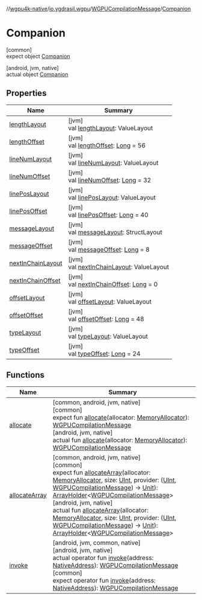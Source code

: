 //[wgpu4k-native](../../../../index.md)/[io.ygdrasil.wgpu](../../index.md)/[WGPUCompilationMessage](../index.md)/[Companion](index.md)

# Companion

[common]\
expect object [Companion](index.md)

[android, jvm, native]\
actual object [Companion](index.md)

## Properties

| Name | Summary |
|---|---|
| [lengthLayout](length-layout.md) | [jvm]<br>val [lengthLayout](length-layout.md): ValueLayout |
| [lengthOffset](length-offset.md) | [jvm]<br>val [lengthOffset](length-offset.md): [Long](https://kotlinlang.org/api/core/kotlin-stdlib/kotlin/-long/index.html) = 56 |
| [lineNumLayout](line-num-layout.md) | [jvm]<br>val [lineNumLayout](line-num-layout.md): ValueLayout |
| [lineNumOffset](line-num-offset.md) | [jvm]<br>val [lineNumOffset](line-num-offset.md): [Long](https://kotlinlang.org/api/core/kotlin-stdlib/kotlin/-long/index.html) = 32 |
| [linePosLayout](line-pos-layout.md) | [jvm]<br>val [linePosLayout](line-pos-layout.md): ValueLayout |
| [linePosOffset](line-pos-offset.md) | [jvm]<br>val [linePosOffset](line-pos-offset.md): [Long](https://kotlinlang.org/api/core/kotlin-stdlib/kotlin/-long/index.html) = 40 |
| [messageLayout](message-layout.md) | [jvm]<br>val [messageLayout](message-layout.md): StructLayout |
| [messageOffset](message-offset.md) | [jvm]<br>val [messageOffset](message-offset.md): [Long](https://kotlinlang.org/api/core/kotlin-stdlib/kotlin/-long/index.html) = 8 |
| [nextInChainLayout](next-in-chain-layout.md) | [jvm]<br>val [nextInChainLayout](next-in-chain-layout.md): ValueLayout |
| [nextInChainOffset](next-in-chain-offset.md) | [jvm]<br>val [nextInChainOffset](next-in-chain-offset.md): [Long](https://kotlinlang.org/api/core/kotlin-stdlib/kotlin/-long/index.html) = 0 |
| [offsetLayout](offset-layout.md) | [jvm]<br>val [offsetLayout](offset-layout.md): ValueLayout |
| [offsetOffset](offset-offset.md) | [jvm]<br>val [offsetOffset](offset-offset.md): [Long](https://kotlinlang.org/api/core/kotlin-stdlib/kotlin/-long/index.html) = 48 |
| [typeLayout](type-layout.md) | [jvm]<br>val [typeLayout](type-layout.md): ValueLayout |
| [typeOffset](type-offset.md) | [jvm]<br>val [typeOffset](type-offset.md): [Long](https://kotlinlang.org/api/core/kotlin-stdlib/kotlin/-long/index.html) = 24 |

## Functions

| Name | Summary |
|---|---|
| [allocate](allocate.md) | [common, android, jvm, native]<br>[common]<br>expect fun [allocate](allocate.md)(allocator: [MemoryAllocator](../../../ffi/-memory-allocator/index.md)): [WGPUCompilationMessage](../index.md)<br>[android, jvm, native]<br>actual fun [allocate](allocate.md)(allocator: [MemoryAllocator](../../../ffi/-memory-allocator/index.md)): [WGPUCompilationMessage](../index.md) |
| [allocateArray](allocate-array.md) | [common, android, jvm, native]<br>[common]<br>expect fun [allocateArray](allocate-array.md)(allocator: [MemoryAllocator](../../../ffi/-memory-allocator/index.md), size: [UInt](https://kotlinlang.org/api/core/kotlin-stdlib/kotlin/-u-int/index.html), provider: ([UInt](https://kotlinlang.org/api/core/kotlin-stdlib/kotlin/-u-int/index.html), [WGPUCompilationMessage](../index.md)) -&gt; [Unit](https://kotlinlang.org/api/core/kotlin-stdlib/kotlin/-unit/index.html)): [ArrayHolder](../../../ffi/-array-holder/index.md)&lt;[WGPUCompilationMessage](../index.md)&gt;<br>[android, jvm, native]<br>actual fun [allocateArray](allocate-array.md)(allocator: [MemoryAllocator](../../../ffi/-memory-allocator/index.md), size: [UInt](https://kotlinlang.org/api/core/kotlin-stdlib/kotlin/-u-int/index.html), provider: ([UInt](https://kotlinlang.org/api/core/kotlin-stdlib/kotlin/-u-int/index.html), [WGPUCompilationMessage](../index.md)) -&gt; [Unit](https://kotlinlang.org/api/core/kotlin-stdlib/kotlin/-unit/index.html)): [ArrayHolder](../../../ffi/-array-holder/index.md)&lt;[WGPUCompilationMessage](../index.md)&gt; |
| [invoke](invoke.md) | [android, jvm, common, native]<br>[android, jvm, native]<br>actual operator fun [invoke](invoke.md)(address: [NativeAddress](../../../ffi/-native-address/index.md)): [WGPUCompilationMessage](../index.md)<br>[common]<br>expect operator fun [invoke](invoke.md)(address: [NativeAddress](../../../ffi/-native-address/index.md)): [WGPUCompilationMessage](../index.md) |